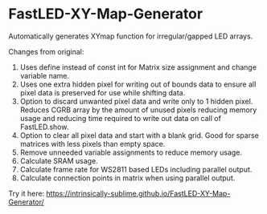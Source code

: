 # FastLED-XY-Map-Generator
Automatically generates XYmap function for irregular/gapped LED arrays.

Changes from original:
1) Uses define instead of const int for Matrix size assignment and change variable name.
2) Uses one extra hidden pixel for writing out of bounds data to ensure all pixel data is preserved for use while shifting data.
3) Option to discard unwanted pixel data and write only to 1 hidden pixel. Reduces CGRB array by the amount of unused pixels reducing memory usage and reducing time required to write out data on call of FastLED.show.
4) Option to clear all pixel data and start with a blank grid. Good for sparse matrices with less pixels than empty space.
5) Remove unneeded variable assignments to reduce memory usage.
6) Calculate SRAM usage.
7) Calculate frame rate for WS2811 based LEDs including parallel output.
8) Calculate connection points in matrix when using parallel output.

Try it here: https://intrinsically-sublime.github.io/FastLED-XY-Map-Generator/
